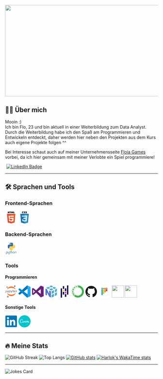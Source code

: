<div align="center">
  <img src="https://media.giphy.com/media/dWesBcTLavkZuG35MI/giphy.gif" width="600" height="300"/>
</div>


## :man_technologist: Über mich
Mooin :)\
Ich bin Flo, 23 und bin aktuell in einer Weiterbildung zum Data Analyst. Durch die Weiterbildung habe ich den Spaß am Programmieren und Entwickeln entdeckt, daher werden hier neben den Projekten aus dem Kurs auch eigene Projekte folgen ^^ 

Bei Interesse schaut auch auf meiner Unternehmensseite [Floia Games](https://github.com/Floia-Games) vorbei, da ich hier gemeinsam mit meiner Verlobte ein Spiel programmiere!

<div id="badges"> <img src="https://komarev.com/ghpvc/?username=flo130522&style=flat-square&color=blue" alt=""/>
  <a href="https://www.linkedin.com/in/flokurek/">
    <img src="https://img.shields.io/badge/LinkedIn-blue?style=for-the-badge&logo=linkedin&logoColor=white" alt="LinkedIn Badge"/>
  </a>
</div>

---

## :hammer_and_wrench: Sprachen und Tools
### Frontend-Sprachen
<div>
<img src='https://raw.githubusercontent.com/devicons/devicon/55609aa5bd817ff167afce0d965585c92040787a/icons/html5/html5-original-wordmark.svg' width='40' height='40'>
<img src='https://raw.githubusercontent.com/devicons/devicon/55609aa5bd817ff167afce0d965585c92040787a/icons/css3/css3-original-wordmark.svg' width='40' height='40'>
</div>

### Backend-Sprachen
<div>
<img src='https://raw.githubusercontent.com/devicons/devicon/55609aa5bd817ff167afce0d965585c92040787a/icons/python/python-original-wordmark.svg' width='40' height='40'>
</div>

### Tools
#### Programmieren
<div>
<img src='https://raw.githubusercontent.com/devicons/devicon/55609aa5bd817ff167afce0d965585c92040787a/icons/jupyter/jupyter-original-wordmark.svg' width='40' height='40'>
<img src='https://raw.githubusercontent.com/devicons/devicon/55609aa5bd817ff167afce0d965585c92040787a/icons/vscode/vscode-original.svg' width='40' heigt='40'>
<img src='https://raw.githubusercontent.com/devicons/devicon/55609aa5bd817ff167afce0d965585c92040787a/icons/visualstudio/visualstudio-plain.svg' width='40' height='40'>
<img src='https://raw.githubusercontent.com/devicons/devicon/55609aa5bd817ff167afce0d965585c92040787a/icons/numpy/numpy-original.svg' width='40' heigt='40'>
<img src='https://raw.githubusercontent.com/devicons/devicon/55609aa5bd817ff167afce0d965585c92040787a/icons/pandas/pandas-original.svg' width='40' heigt='40'>
<img src='https://raw.githubusercontent.com/devicons/devicon/55609aa5bd817ff167afce0d965585c92040787a/icons/anaconda/anaconda-original.svg' width='40' height='40'>
<img src='https://raw.githubusercontent.com/devicons/devicon/55609aa5bd817ff167afce0d965585c92040787a/icons/github/github-original.svg' width='40' height='40'>
<img src='https://raw.githubusercontent.com/devicons/devicon/55609aa5bd817ff167afce0d965585c92040787a/icons/pytest/pytest-original.svg' width='40' height='40'>
<img src='https://tse2.mm.bing.net/th/id/OIP.4Q6TieQdUAk5Gci6F9fSsAHaHa?rs=1&pid=ImgDetMain' width='40' height='40'>
<img src='https://dwglogo.com/wp-content/uploads/2018/03/SQLite_Vector_logo-1024x705.png' width='40' height='40'>


</div>

#### Sonstige Tools
<div>
<img src='https://raw.githubusercontent.com/devicons/devicon/55609aa5bd817ff167afce0d965585c92040787a/icons/linkedin/linkedin-original.svg' width='40' heigt='40'>
<img src='https://raw.githubusercontent.com/devicons/devicon/55609aa5bd817ff167afce0d965585c92040787a/icons/canva/canva-original.svg' width='40' height='40'>

</div>

---

## :fire: Meine Stats
![GitHub Streak](http://github-readme-streak-stats.herokuapp.com?user=flo130522&theme=dark&background=000000)
![Top Langs](https://github-readme-stats.vercel.app/api/top-langs/?username=flo130522&layout=compact&theme=vision-friendly-dark)
[![GitHub stats](https://github-readme-stats.vercel.app/api?username=flo130522&show_icons=true&theme=great-gatsby)](https://github.com/flo130522?tab=repositories)
[![Harlok's WakaTime stats](https://github-readme-stats.vercel.app/api/wakatime?username=@flo130522)](https://github.com/anuraghazra/github-readme-stats)


---

![Jokes Card](https://readme-jokes.vercel.app/api)

